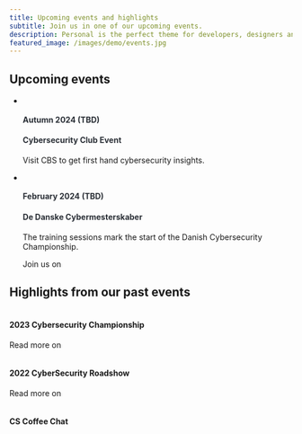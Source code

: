 ```yaml
---
title: Upcoming events and highlights
subtitle: Join us in one of our upcoming events.
description: Personal is the perfect theme for developers, designers and other creatives.
featured_image: /images/demo/events.jpg
---
```


<head>
	<link rel="stylesheet" href="https://cdn.jsdelivr.net/npm/bootstrap@4.3.1/dist/css/bootstrap.min.css" integrity="sha384-ggOyR0iXCbMQv3Xipma34MD+dH/1fQ784/j6cY/iJTQUOhcWr7x9JvoRxT2MZw1T" crossorigin="anonymous">
	<link rel="stylesheet" href="{{ '/css/style.css' | relative_url }}">
</head>


<div class="container">
    <div class="row">
        <div class="col-lg-12 text-center mb-5">
            <h2 class="section-heading">Upcoming events</h2>
        </div>
    </div>
    <div class="row">
        <div class="col-lg-12">
            <ul class="timeline">
                <li>
                    <div class="timeline-image">
                        <img class="rounded-circle img-responsive" src="images/events/4.jpg" alt="">
                    </div>
                    <div class="timeline-panel">
                        <div class="timeline-heading">
                            <h4 style="color:rgb(42, 47, 54)">Autumn 2024 (TBD)</h4>
                            <h4 class="subheading" style="color:rgb(42, 47, 54)">Cybersecurity Club Event</h4>
                        </div>
                        <div class="timeline-body">
                            <p class="text-muted">Visit CBS to get first hand cybersecurity insights.</p>
                           	<!-- <p>
                           		Join us on
                           		<a href="#">
		                            <i class="fab fa-facebook"></i>
		                        </a>
		                    </p> -->
                        </div>
                    </div>
                </li>
                <li class="timeline-inverted">
                    <div class="timeline-image">
                        <img class="rounded-circle img-responsive" src="images/events/1.jpg" alt="">
                    </div>
                    <div class="timeline-panel">
                        <div class="timeline-heading">
                            <h4 style="color:rgb(42, 47, 54)">February 2024 (TBD)</h4>
                            <h4 class="subheading" style="color:rgb(42, 47, 54)">De Danske Cybermesterskaber</h4>
                        </div>
                        <div class="timeline-body">
                            <p class="text-muted">The training sessions mark the start of the Danish Cybersecurity Championship.</p>
                            <p>
                           		Join us on
                           		<a href="https://www.cybermesterskaberne.dk/">
		                            <i class="fas fa-globe"></i>
		                        </a>
		                    </p>
                        </div>
                    </div>
                </li>
                <!-- Uncomment the part below if more events should be added
                <li>
                    <div class="timeline-image">
                        <img class="rounded-circle img-responsive" src="images/events/2.jpg" alt="">
                    </div>
                    <div class="timeline-panel">
                        <div class="timeline-heading">
                            <h4 style="color:rgb(42, 47, 54)">Date</h4>
                            <h4 class="subheading" style="color:rgb(42, 47, 54)">Event Name</h4>
                        </div>
                        <div class="timeline-body">
                            <p class="text-muted">Event Description</p>
                            <p>
                           		Join us on
                           		<a href="link">
		                            <i class="fa-regular fa-globe"></i>
		                        </a>
		                    </p>
                        </div>
                    </div>
                </li>
                <li class="timeline-inverted">
                    <div class="timeline-image">
                        <img class="rounded-circle img-responsive" src="images/events/3.jpg" alt="">
                    </div>
                    <div class="timeline-panel">
                        <div class="timeline-heading">
                            <h4 style="color:rgb(42, 47, 54)">Date</h4>
                            <h4 class="subheading" style="color:rgb(42, 47, 54)">Event Name</h4>
                        </div>
                        <div class="timeline-body">
                            <p class="text-muted">Event Description</p>
                            <p>
                           		Join us on
                           		<a href="link">
		                            <i class="fab fa-facebook"></i>
		                        </a>
		                    </p>
                        </div>
                    </div>
                </li>
                -->
            </ul>
        </div>
    </div>
</div>

<div class="container mt-5">
    <div class="row">
        <div class="col-lg-12 text-center mb-3">
            <h2 class="section-heading">Highlights from our past events</h2>
        </div>
    </div>
    <div class="row">
        <div class="col-sm-4">
            <div class="team-member m-4">
                <img src="images/events/2.jpg" class="img-responsive rounded-circle" alt="">
                <h4 class="mt-3 text-center">2023 Cybersecurity Championship</h4>
                <p class="text-center">
               		Read more on
               		<a href="https://www.cybermesterskaberne.dk/landsholdet/">
                        <i class="fas fa-globe"></i>
                    </a>
                </p>
            </div>
        </div>
         <div class="col-sm-4">
            <div class="team-member m-4">
                <img src="images/events/1.jpg" class="img-responsive rounded-circle" alt="">
                <h4 class="mt-3 text-center">2022 CyberSecurity Roadshow</h4>
                <p class="text-center">
               		Read more on
               		<a href="https://www.cyberskills.dk/roadshow/">
                        <i class="fas fa-globe"></i>
                    </a>
                </p>
            </div>
        </div>
         <div class="col-sm-4">
            <div class="team-member m-4">
                <img src="images/events/4.jpg" class="img-responsive rounded-circle" alt="">
                <h4 class="mt-3 text-center">CS Coffee Chat</h4>
                <!-- <p class="text-center">
               		Read more on
               		<a href="#">
                        <i class="fab fa-linkedin"></i>
                    </a>
                </p> -->
            </div>
        </div>
    </div>
</div>

